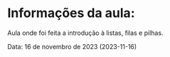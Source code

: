 # Informações da aula:
<p>Aula onde foi feita a introdução à listas, filas e pilhas.</p>

<p>Data: 16 de novembro de 2023 (2023-11-16)<p>